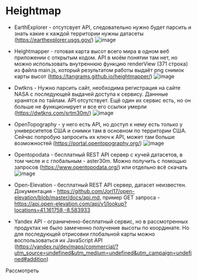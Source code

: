 # Heightmap

 - EarthExplorer - отсутсвует API, следовательно нужно будет парсить и знать какие к каждой территории нужны датасеты 
(https://earthexplorer.usgs.gov/)
![image](https://github.com/Liverson-Al/Heightmap/assets/80148366/1859b4b2-7668-4a47-9d6b-d096286421c4)


 - Heightmapper - готовая карта высот всего мира в одном веб приложении с открытым кодом. API в моём понятии там нет, но можно использовать внутреннюю функцию renderView (371 строка) из файла main.js, который результатом работы выдаёт png снимок карты высот 
(https://tangrams.github.io/heightmapper/)
![image](https://github.com/Liverson-Al/Heightmap/assets/80148366/2d7da8de-2fde-40ac-a24d-6ad347007f83)


 - Dwtkns - Нужно парсить сайт, необходима регистрация на сайте NASA с последующей выдачей доступа к сервису. Даннные хранятся по тайлам. API отсутствует. Ещё один их сервис есть, но он больше не функционирует и все его ссылки умерли 
(https://dwtkns.com/srtm30m/)
![image](https://github.com/Liverson-Al/Heightmap/assets/80148366/f160b415-250f-4e61-8d9e-7c6df94178fc)


 - OpenTopography - у него есть API, но доступ к нему есть только у университетов США и снимки там в основном по территории США. Сейчас попробую запросить их ключ к API, может там больше возможностей 
(https://portal.opentopography.org/)
![image](https://github.com/Liverson-Al/Heightmap/assets/80148366/036c5fe1-0458-483a-a124-dd8ebc0fee21)


 - Opentopodata - бесплатный REST API сервер с кучей датасетов, в том числе и с глобальным - aster30m. Можно получить с помощью запросов (https://www.opentopodata.org/) или отдельно всё скачать
![image](https://github.com/Liverson-Al/Heightmap/assets/80148366/2a29d1a7-e624-46af-9b2f-52d498458894)


 - Open-Elevation - бесплатный REST API сервер, датасет неизвестен. Документация - https://github.com/Jorl17/open-elevation/blob/master/docs/api.md, пример GET запроса - https://api.open-elevation.com/api/v1/lookup?locations=41.161758,-8.583933


 - Yandex API - ограниченно-бесплатный сервис, но в рассмотренных продуктах не было замеченно получение высоты по координате. Но для последующей отрисовки глобальной карты можно воспользоваться их JavaScript API
(https://yandex.ru/dev/maps/commercial/?utm_source=undefined&utm_medium=undefined&utm_campaign=undefined#addition)



  Рассмотреть
   
